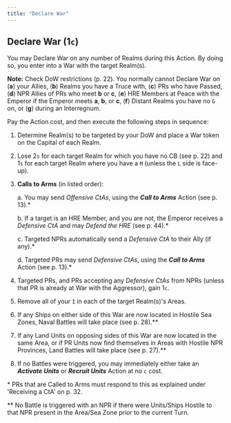 ```yaml
---
title: "Declare War"
---
```


## Declare War (1`c`)

You may Declare War on any number of Realms during this Action. By doing so, you enter into a War with the target Realm(s).

**Note:** Check DoW restrictions (p. 22). You normally cannot Declare War on (**a**) your Allies, (**b**) Realms you have a Truce with, (**c**) PRs who have Passed, (**d**) NPR Allies of PRs who meet **b** or **c**, (**e**) HRE Members at Peace with the Emperor if the Emperor meets **a**, **b**, or **c**, (**f**) Distant Realms you have no `G` on, or (**g**) during an Interregnum.

Pay the Action cost, and then execute the following steps in sequence:
1. Determine Realm(s) to be targeted by your DoW and place a War token on the Capital of each Realm.
2. Lose 2`s` for each target Realm for which you have no CB (see p. 22) and 1`s` for each target Realm where you have a `M` (unless the `L` side is face-up).
3. **Calls to Arms** (in listed order):

	a. You may send *Offensive CtAs*, using the ***Call to Arms*** Action (see p. 13).\*
	
	b. If a target is an HRE Member, and you are not, the Emperor receives a *Defensive CtA* and may *Defend the HRE* (see p. 44).\*
	
	c. Targeted NPRs automatically send a *Defensive CtA* to their Ally (if any).\*
	
	d. Targeted PRs may send *Defensive CtAs*, using the ***Call to Arms*** Action (see p. 13).\*

4. Targeted PRs, and PRs accepting any *Defensive CtAs* from NPRs (unless that PR is already at War with the Aggressor), gain 1`c`.
5. Remove all of your `I` in each of the target Realm(s)'s Areas.
6. If any Ships on either side of this War are now located in Hostile Sea Zones, Naval Battles will take place (see p. 28).\*\*
7. If any Land Units on opposing sides of this War are now located in the same Area, or if PR Units now find themselves in Areas with Hostile NPR Provinces, Land Battles will take place (see p. 27).**
8. If no Battles were triggered, you may immediately either take an ***Activate Units*** or ***Recruit Units*** Action at no `c` cost.

\* PRs that are Called to Arms must respond to this as explained under 'Receiving a CtA' on p. 32.

\*\* No Battle is triggered with an NPR if there were Units/Ships Hostile to that NPR present in the Area/Sea Zone prior to the current Turn.